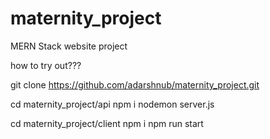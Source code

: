 # maternity_project
MERN Stack website project


how to try out???

git clone https://github.com/adarshnub/maternity_project.git

cd  maternity_project/api
    npm i 
    nodemon server.js
    
cd maternity_project/client
    npm i
    npm run start


